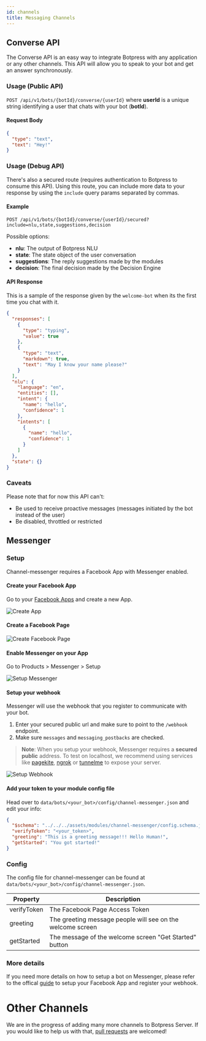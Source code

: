 ```yaml
---
id: channels
title: Messaging Channels
---
```


## Converse API

The Converse API is an easy way to integrate Botpress with any application or any other channels. This API will allow you to speak to your bot and get an answer synchronously.

### Usage (Public API)

`POST /api/v1/bots/{botId}/converse/{userId}` where **userId** is a unique string identifying a user that chats with your bot (**botId**).

#### Request Body

```json
{
  "type": "text",
  "text": "Hey!"
}
```

### Usage (Debug API)

There's also a secured route (requires authentication to Botpress to consume this API). Using this route, you can include more data to your response by using the `include` query params separated by commas.

#### Example

```
POST /api/v1/bots/{botId}/converse/{userId}/secured?include=nlu,state,suggestions,decision
```

Possible options:

- **nlu**: The output of Botpress NLU
- **state**: The state object of the user conversation
- **suggestions**: The reply suggestions made by the modules
- **decision**: The final decision made by the Decision Engine

#### API Response

This is a sample of the response given by the `welcome-bot` when its the first time you chat with it.

```json
{
  "responses": [
    {
      "type": "typing",
      "value": true
    },
    {
      "type": "text",
      "markdown": true,
      "text": "May I know your name please?"
    }
  ],
  "nlu": {
    "language": "en",
    "entities": [],
    "intent": {
      "name": "hello",
      "confidence": 1
    },
    "intents": [
      {
        "name": "hello",
        "confidence": 1
      }
    ]
  },
  "state": {}
}
```

### Caveats

Please note that for now this API can't:

- Be used to receive proactive messages (messages initiated by the bot instead of the user)
- Be disabled, throttled or restricted

## Messenger

### Setup

Channel-messenger requires a Facebook App with Messenger enabled.

#### Create your Facebook App

Go to your [Facebook Apps](https://developers.facebook.com/apps/) and create a new App.

![Create App](assets/create-facebook-app.png)

#### Create a Facebook Page

![Create Facebook Page](assets/create-page.png)

#### Enable Messenger on your App

Go to Products > Messenger > Setup

![Setup Messenger](assets/setup-messenger-product.png)

#### Setup your webhook

Messenger will use the webhook that you register to communicate with your bot.

1. Enter your secured public url and make sure to point to the `/webhook` endpoint.
1. Make sure `messages` and `messaging_postbacks` are checked.

> **Note**: When you setup your webhook, Messenger requires a **secured public** address. To test on localhost, we recommend using services like [pagekite](https://pagekite.net/), [ngrok](https://ngrok.com) or [tunnelme](https://localtunnel.github.io/www/) to expose your server.

![Setup Webhook](assets/setup-webhook.png)

#### Add your token to your module config file

Head over to `data/bots/<your_bot>/config/channel-messenger.json` and edit your info:

```json
{
  "$schema": "../../../assets/modules/channel-messenger/config.schema.json",
  "verifyToken": "<your_token>",
  "greeting": "This is a greeting message!!! Hello Human!",
  "getStarted": "You got started!"
}
```

### Config

The config file for channel-messenger can be found at `data/bots/<your_bot>/config/channel-messenger.json`.

| Property    | Description                                                |
| ----------- | ---------------------------------------------------------- |
| verifyToken | The Facebook Page Access Token                             |
| greeting    | The greeting message people will see on the welcome screen |
| getStarted  | The message of the welcome screen "Get Started" button     |

### More details

If you need more details on how to setup a bot on Messenger, please refer to the offical [guide](https://developers.facebook.com/docs/messenger-platform/getting-started/app-setup) to setup your Facebook App and register your webhook.

# Other Channels

We are in the progress of adding many more channels to Botpress Server. If you would like to help us with that, [pull requests](https://github.com/botpress/botpress#contributing) are welcomed!
